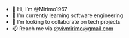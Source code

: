 - 👋 Hi, I’m @Mirimo1967
- 🌱 I’m currently learning software engineering
- 💞️ I’m looking to collaborate on tech projects
- 📫 Reach me via @vivmirimo@gmail.com

<!---
Mirimo1967/Mirimo1967 is a ✨ special ✨ repository because its `README.md` (this file) appears on your GitHub profile.
You can click the Preview link to take a look at your changes.
--->
